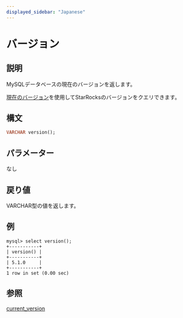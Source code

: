 ```yaml
---
displayed_sidebar: "Japanese"
---
```


# バージョン

## 説明

MySQLデータベースの現在のバージョンを返します。

[現在のバージョン](current_version.md)を使用してStarRocksのバージョンをクエリできます。

## 構文

```Haskell
VARCHAR version();
```

## パラメーター

なし

## 戻り値

VARCHAR型の値を返します。

## 例

```Plain Text
mysql> select version();
+-----------+
| version() |
+-----------+
| 5.1.0     |
+-----------+
1 row in set (0.00 sec)
```

## 参照

[current_version](../utility-functions/current_version.md)
